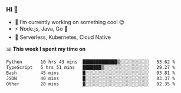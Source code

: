 ### Hi 👋

<!--
**nodejh/nodejh** is a ✨ _special_ ✨ repository because its `README.md` (this file) appears on your GitHub profile.

Here are some ideas to get you started:

- 🔭 I’m currently working on ...
- 🌱 I’m currently learning ...
- 👯 I’m looking to collaborate on ...
- 🤔 I’m looking for help with ...
- 💬 Ask me about ...
- 📫 How to reach me: ...
- 😄 Pronouns: ...
- ⚡ Fun fact: ...
-->

- 🔭 I’m currently working on something cool :wink:
- ⚡ Node.js, Java, Go :thought_balloon:
- 🤖 Serverless, Kubernetes, Cloud Native

📊 **This week I spent my time on**

<!--START_SECTION:waka-->

```txt
Python       10 hrs 43 mins  █████████████▒░░░░░░░░░░░   53.62 %
TypeScript   5 hrs 51 mins   ███████▒░░░░░░░░░░░░░░░░░   29.27 %
Bash         45 mins         █░░░░░░░░░░░░░░░░░░░░░░░░   03.81 %
JSON         40 mins         █░░░░░░░░░░░░░░░░░░░░░░░░   03.37 %
Other        28 mins         ▓░░░░░░░░░░░░░░░░░░░░░░░░   02.35 %
```

<!--END_SECTION:waka-->


<!--
:traffic_light: **Visitors**

![visitors](https://visitor-badge.glitch.me/badge?page_id=nodejh.nodejh)
-->
